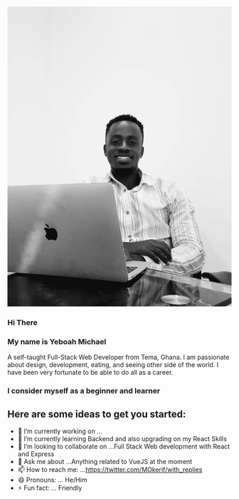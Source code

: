 
 <img src="Mic.png" width="650">
 
 ### Hi There
 ### My name is Yeboah Michael
 
 A self-taught Full-Stack Web  Developer from Tema, Ghana. I am passionate about design, development, eating, and seeing other side of the world. I have been very fortunate to be able to do all as a career.

### I consider myself as a beginner and learner 
## Here are some ideas to get you started:

- 🔭 I’m currently working on ...
- 🌱 I’m currently learning Backend and also upgrading on my React Skills
- 👯 I’m looking to collaborate on ...Full Stack Web development with React and Express
- 💬 Ask me about ...Anything related to VueJS at the moment
- 📫 How to reach me: ...https://twitter.com/MOkerif/with_replies 
- 😄 Pronouns: ... He/Him
- ⚡ Fun fact: ... Friendly

